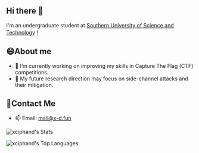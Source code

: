 ## Hi there 👋
I'm an undergraduate student at [Southern University of Science and Technology](https://www.sustech.edu.cn)！

## 😄About me
- 🌱 I’m currently working on improving my skills in Capture The Flag (CTF) competitions.
- 🔭 My future research direction may focus on side-channel attacks and their mitigation.

## 👋Contact Me
- 📫 Email: mail@x-d.fun


![xciphand's Stats](https://github-readme-stats-ten-dusky-26.vercel.app/api?username=xciphand&theme=vue-dark&show_icons=true&hide_border=true&count_private=true)

![xciphand's Top Languages](https://github-readme-stats-ten-dusky-26.vercel.app/api/top-langs/?username=xciphand&theme=vue-dark&show_icons=true&hide_border=true&layout=compact)
